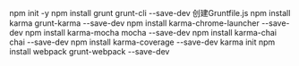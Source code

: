 npm init -y
npm install grunt grunt-cli --save-dev
创建Gruntfile.js
npm install karma grunt-karma --save-dev
npm install  karma-chrome-launcher  --save-dev
npm install karma-mocha mocha --save-dev
npm install karma-chai chai --save-dev
npm install  karma-coverage --save-dev
karma init 
npm install webpack grunt-webpack --save-dev











